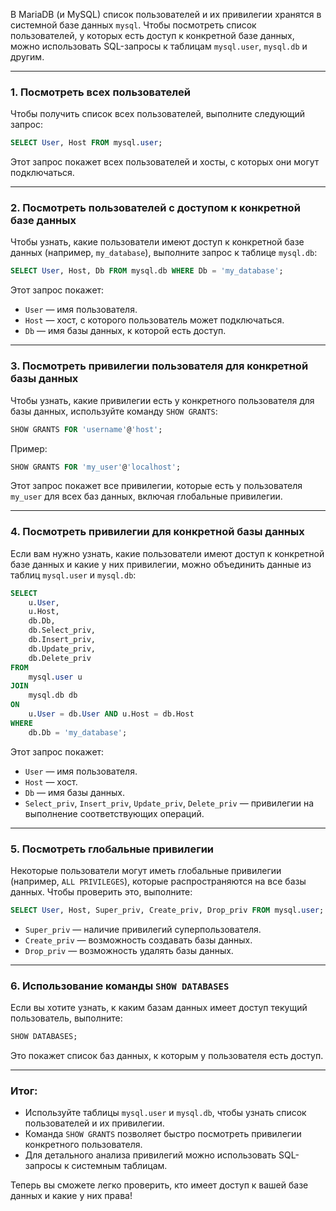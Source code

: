 В MariaDB (и MySQL) список пользователей и их привилегии хранятся в системной базе данных `mysql`. Чтобы посмотреть список пользователей, у которых есть доступ к конкретной базе данных, можно использовать SQL-запросы к таблицам `mysql.user`, `mysql.db` и другим.

---

### **1. Посмотреть всех пользователей**

Чтобы получить список всех пользователей, выполните следующий запрос:
```sql
SELECT User, Host FROM mysql.user;
```

Этот запрос покажет всех пользователей и хосты, с которых они могут подключаться.

---

### **2. Посмотреть пользователей с доступом к конкретной базе данных**

Чтобы узнать, какие пользователи имеют доступ к конкретной базе данных (например, `my_database`), выполните запрос к таблице `mysql.db`:
```sql
SELECT User, Host, Db FROM mysql.db WHERE Db = 'my_database';
```

Этот запрос покажет:
- `User` — имя пользователя.
- `Host` — хост, с которого пользователь может подключаться.
- `Db` — имя базы данных, к которой есть доступ.

---

### **3. Посмотреть привилегии пользователя для конкретной базы данных**

Чтобы узнать, какие привилегии есть у конкретного пользователя для базы данных, используйте команду `SHOW GRANTS`:
```sql
SHOW GRANTS FOR 'username'@'host';
```

Пример:
```sql
SHOW GRANTS FOR 'my_user'@'localhost';
```

Этот запрос покажет все привилегии, которые есть у пользователя `my_user` для всех баз данных, включая глобальные привилегии.

---

### **4. Посмотреть привилегии для конкретной базы данных**

Если вам нужно узнать, какие пользователи имеют доступ к конкретной базе данных и какие у них привилегии, можно объединить данные из таблиц `mysql.user` и `mysql.db`:
```sql
SELECT 
    u.User, 
    u.Host, 
    db.Db, 
    db.Select_priv, 
    db.Insert_priv, 
    db.Update_priv, 
    db.Delete_priv 
FROM 
    mysql.user u
JOIN 
    mysql.db db 
ON 
    u.User = db.User AND u.Host = db.Host
WHERE 
    db.Db = 'my_database';
```

Этот запрос покажет:
- `User` — имя пользователя.
- `Host` — хост.
- `Db` — имя базы данных.
- `Select_priv`, `Insert_priv`, `Update_priv`, `Delete_priv` — привилегии на выполнение соответствующих операций.

---

### **5. Посмотреть глобальные привилегии**

Некоторые пользователи могут иметь глобальные привилегии (например, `ALL PRIVILEGES`), которые распространяются на все базы данных. Чтобы проверить это, выполните:
```sql
SELECT User, Host, Super_priv, Create_priv, Drop_priv FROM mysql.user;
```

- `Super_priv` — наличие привилегий суперпользователя.
- `Create_priv` — возможность создавать базы данных.
- `Drop_priv` — возможность удалять базы данных.

---

### **6. Использование команды `SHOW DATABASES`**

Если вы хотите узнать, к каким базам данных имеет доступ текущий пользователь, выполните:
```sql
SHOW DATABASES;
```

Это покажет список баз данных, к которым у пользователя есть доступ.

---

### **Итог:**
- Используйте таблицы `mysql.user` и `mysql.db`, чтобы узнать список пользователей и их привилегии.
- Команда `SHOW GRANTS` позволяет быстро посмотреть привилегии конкретного пользователя.
- Для детального анализа привилегий можно использовать SQL-запросы к системным таблицам.

Теперь вы сможете легко проверить, кто имеет доступ к вашей базе данных и какие у них права!
